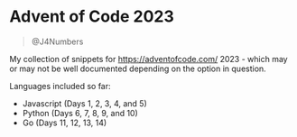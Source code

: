 # Advent of Code 2023

> @J4Numbers

My collection of snippets for https://adventofcode.com/ 2023 - which may or may not be
well documented depending on the option in question.

Languages included so far:

* Javascript (Days 1, 2, 3, 4, and 5)
* Python (Days 6, 7, 8, 9, and 10)
* Go (Days 11, 12, 13, 14)
